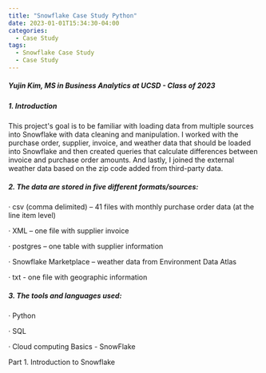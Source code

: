 ```yaml
---
title: "Snowflake Case Study Python"
date: 2023-01-01T15:34:30-04:00
categories:
  - Case Study
tags:
  - Snowflake Case Study
  - Case Study
---
```

<h5>Yujin Kim, MS in Business Analytics at UCSD - Class of 2023</h5>
<p><h5>1. Introduction</h5></p>
This project's goal is to be familiar with loading data from multiple sources into Snowflake with data cleaning and manipulation. I worked with the purchase order, supplier, invoice, and weather data that should be loaded into Snowflake and then created queries that calculate differences between invoice and purchase order amounts. And lastly, I joined the external weather data based on the zip code added from third-party data.
<p> </p>
<p>
<p><h5>2. The data are stored in five different formats/sources:</h5></p>
<p>· csv (comma delimited) – 41 files with monthly purchase order data (at the line item level)</p>
<p>· XML – one file with supplier invoice</p>
<p>· postgres – one table with supplier information</p>
<p>· Snowflake Marketplace – weather data from Environment Data Atlas</p>
<p>· txt - one file with geographic information</p>
</p>
<p><h5>3. The tools and languages used:</h5></p>
<p>· Python</p>
<p>· SQL</p>
<p>· Cloud computing Basics - SnowFlake</p>

Part 1. Introduction to Snowflake
